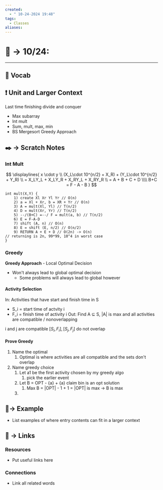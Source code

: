 ```yaml
---
created:
  - " 10-24-2024 19:48"
tags:
  - Classes
aliases:
---
```


# 📗 -> 10/24: 
---

## 🎤 Vocab


## ❗ Unit and Larger Context
Last time finishing divide and conquer
- Max subarray
- Int mult
- Sum, mult, max, min
- BS Mergesort
Greedy Approach

## ✒️ -> Scratch Notes
### Int Mult
$$
\displaylines{
x \cdot y \\
(X_L\cdot 10^{n/2} + X_R) + (Y_L\cdot 10^{n/2} + Y_R) \\
= X_LY_L + X_LY_R + X_RY_L + X_RY_R \\
= A + B + C + D
\\\\
B+C = F - A - B 
}
$$
```
int mult(X,Y) {
	1) create Xl Xr Yl Yr // O(n)
	2) a = Xl + Xr, b = XR + Yr // O(n)
	3) A = mult(Xl, Yl) // T(n/2)
	4) D = mult(Xr, Yr) // T(n/2)
	5) --/(B+C) =--/ F = mult(a, b) // T(n/2)
	6) E = F-A-D
	7) shift (A, n) // O(n)
	8) E = shift (E, n/2) // O(n/2)
	9) RETURN A + E + D // O(2n) -> O(n)
// returning is 2n, 99*99, 10^4 in worst case
}
```


### Greedy
**Greedy Approach** - Local Optimal Decision
- Won't always lead to global optimal decision
	- Some problems will always lead to global however
#### Activity Selection
In: Activities that have start and finish time in S
- S_i = start time of actvity i
- F_i = finish time of activity i
Out: Find A $\subseteq$ S, |A| is max and all activities are compatible / nonoverlapping

i and j are compatible $[S_i, F_i], [S_j, F_j]$ do not overlap


#### Prove Greedy
1) Name the optimal
	1) Optimal is where activities are all compatible and the sets don't overlap
2) Name greedy choice
	1) Let a1 be the first activity chosen by my greedy algo
		1) pick the earlier event
	2) Let B = OPT - {a} + {a} claim bin is an opt solution
		1) Max B = |OPT|  - 1 + 1 = |OPT| is max -> B is max
	3) 

## 🧪-> Example
- List examples of where entry contents can fit in a larger context

## 🔗 -> Links
### Resources
- Put useful links here

### Connections
- Link all related words
